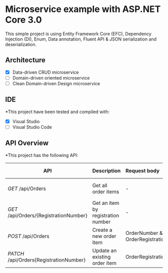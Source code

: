 # Microservice example with ASP.NET Core 3.0
This simple project is using Entity Framework Core (EFC), Dependency Injection (DI), Enum, Data annotation, Fluent API & JSON serialization and deserialization.

## Architecture
- [x] Data-driven CRUD microservice
- [ ] Domain-driven oriented microservice
- [ ] Clean Domain-driven Design microservice

## IDE
*This project have been tested and compiled with:

- [x] Visual Studio
- [ ] Visual Studio Code

## API Overview ##
*This project has the following API:

|API|Description|Request body|Response body|
|-|:-|:-|:-|
| *GET* /api/Orders | Get all order items | - | Array of orders items |
| *GET* /api/Orders/{RegistrationNumber} | Get an item by registration number | - | Order item |
| *POST* /api/Orders | Create a new order item | OrderNumber & OrderRegistrationNumber  | Order item |
| *PATCH* /api/Orders{RegistrationNumber}  | Update an existing order item | OrderRegistrationNumber | Order item |
